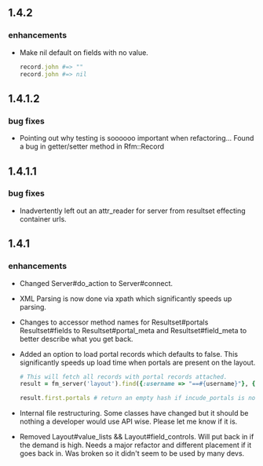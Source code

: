 ## 1.4.2
  
### enhancements
  * Make nil default on fields with no value.
    
    ```ruby
    record.john #=> "" 
    record.john #=> nil
    ```

## 1.4.1.2

### bug fixes
  * Pointing out why testing is soooooo important when refactoring... Found a bug in getter/setter method in Rfm::Record

## 1.4.1.1

### bug fixes
  * Inadvertently left out an attr_reader for server from resultset effecting container urls.

## 1.4.1

### enhancements
  * Changed Server#do_action to Server#connect.
  * XML Parsing is now done via xpath which significantly speeds up parsing.
  * Changes to accessor method names for Resultset#portals Resultset#fields to Resultset#portal_meta and Resultset#field_meta to better describe what you get back.
  * Added an option to load portal records which defaults to false. This significantly speeds up load time when portals are present on the layout.

    ```ruby
    # This will fetch all records with portal records attached.
    result = fm_server('layout').find({:username => "==#{username}"}, {:include_portals => true})      

    result.first.portals # return an empty hash if incude_portals is not true
    ```
    
  * Internal file restructuring. Some classes have changed but it should be nothing a developer would use API wise. Please let me know if it is.
  * Removed Layout#value_lists && Layout#field_controls. Will put back in if the demand is high. Needs a major refactor and different placement if it goes back in. Was broken so it didn't seem to be used by many devs.
